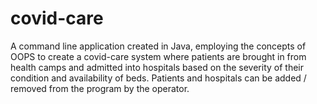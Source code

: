 # covid-care
A command line application created in Java, employing the concepts of OOPS to create a covid-care system where patients are brought in from health camps and admitted into hospitals based on the severity of their condition and availability of beds. Patients and hospitals can be added / removed from the program by the operator.

